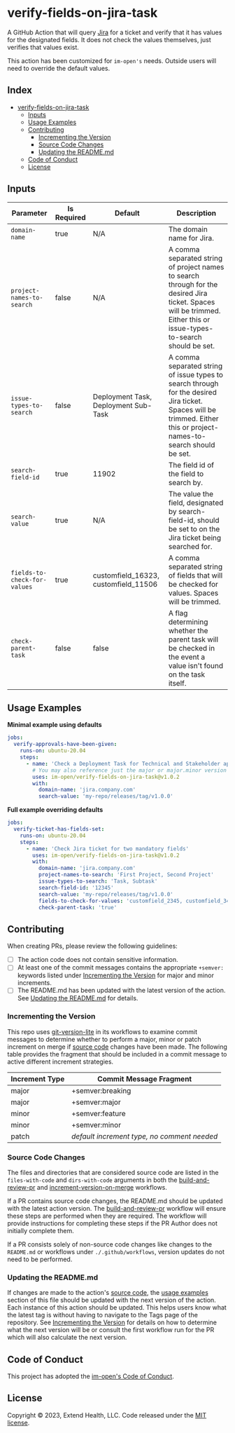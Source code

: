 # verify-fields-on-jira-task

A GitHub Action that will query [Jira](https://www.atlassian.com/software/jira) for a ticket and verify that it has values for the designated fields. It does not check the values themselves, just verifies that values exist.

This action has been customized for `im-open's` needs. Outside users will need to override the default values.

## Index <!-- omit in toc -->

- [verify-fields-on-jira-task](#verify-fields-on-jira-task)
  - [Inputs](#inputs)
  - [Usage Examples](#usage-examples)
  - [Contributing](#contributing)
    - [Incrementing the Version](#incrementing-the-version)
    - [Source Code Changes](#source-code-changes)
    - [Updating the README.md](#updating-the-readmemd)
  - [Code of Conduct](#code-of-conduct)
  - [License](#license)

## Inputs

| Parameter                    | Is Required | Default                              | Description                                                                                                                                                          |
|------------------------------|-------------|--------------------------------------|----------------------------------------------------------------------------------------------------------------------------------------------------------------------|
| `domain-name`                | true        | N/A                                  | The domain name for Jira.                                                                                                                                            |
| `project-names-to-search`    | false       | N/A                                  | A comma separated string of project names to search through for the desired Jira ticket. Spaces will be trimmed. Either this or issue-types-to-search should be set. |
| `issue-types-to-search`      | false       | Deployment Task, Deployment Sub-Task | A comma separated string of issue types to search through for the desired Jira ticket. Spaces will be trimmed. Either this or project-names-to-search should be set. |
| `search-field-id`            | true        | 11902                                | The field id of the field to search by.                                                                                                                              |
| `search-value`               | true        | N/A                                  | The value the field, designated by search-field-id, should be set to on the Jira ticket being searched for.                                                          |
| `fields-to-check-for-values` | true        | customfield_16323, customfield_11506 | A comma separated string of fields that will be checked for values. Spaces will be trimmed.                                                                          |
| `check-parent-task`          | false       | false                                | A flag determining whether the parent task will be checked in the event a value isn't found on the task itself.                                                      |

## Usage Examples

**Minimal example using defaults**

```yml
jobs:
  verify-approvals-have-been-given:
    runs-on: ubuntu-20.04
    steps:
      - name: 'Check a Deployment Task for Technical and Stakeholder approvals'
        # You may also reference just the major or major.minor version
        uses: im-open/verify-fields-on-jira-task@v1.0.2
        with:
          domain-name: 'jira.company.com'
          search-value: 'my-repo/releases/tag/v1.0.0'
```

**Full example overriding defaults**

```yml
jobs:
  verify-ticket-has-fields-set:
    runs-on: ubuntu-20.04
    steps:
      - name: 'Check Jira ticket for two mandatory fields'
        uses: im-open/verify-fields-on-jira-task@v1.0.2
        with:
          domain-name: 'jira.company.com'
          project-names-to-search: 'First Project, Second Project'
          issue-types-to-search: 'Task, Subtask'
          search-field-id: '12345'
          search-value: 'my-repo/releases/tag/v1.0.0'
          fields-to-check-for-values: 'customfield_2345, customfield_3456'
          check-parent-task: 'true'
```

## Contributing

When creating PRs, please review the following guidelines:

- [ ] The action code does not contain sensitive information.
- [ ] At least one of the commit messages contains the appropriate `+semver:` keywords listed under [Incrementing the Version] for major and minor increments.
- [ ] The README.md has been updated with the latest version of the action.  See [Updating the README.md] for details.

### Incrementing the Version

This repo uses [git-version-lite] in its workflows to examine commit messages to determine whether to perform a major, minor or patch increment on merge if [source code] changes have been made.  The following table provides the fragment that should be included in a commit message to active different increment strategies.

| Increment Type | Commit Message Fragment                     |
|----------------|---------------------------------------------|
| major          | +semver:breaking                            |
| major          | +semver:major                               |
| minor          | +semver:feature                             |
| minor          | +semver:minor                               |
| patch          | *default increment type, no comment needed* |

### Source Code Changes

The files and directories that are considered source code are listed in the `files-with-code` and `dirs-with-code` arguments in both the [build-and-review-pr] and [increment-version-on-merge] workflows.  

If a PR contains source code changes, the README.md should be updated with the latest action version.  The [build-and-review-pr] workflow will ensure these steps are performed when they are required.  The workflow will provide instructions for completing these steps if the PR Author does not initially complete them.

If a PR consists solely of non-source code changes like changes to the `README.md` or workflows under `./.github/workflows`, version updates do not need to be performed.

### Updating the README.md

If changes are made to the action's [source code], the [usage examples] section of this file should be updated with the next version of the action.  Each instance of this action should be updated.  This helps users know what the latest tag is without having to navigate to the Tags page of the repository.  See [Incrementing the Version] for details on how to determine what the next version will be or consult the first workflow run for the PR which will also calculate the next version.

## Code of Conduct

This project has adopted the [im-open's Code of Conduct](https://github.com/im-open/.github/blob/main/CODE_OF_CONDUCT.md).

## License

Copyright &copy; 2023, Extend Health, LLC. Code released under the [MIT license](LICENSE).

<!-- Links -->
[Incrementing the Version]: #incrementing-the-version
[Updating the README.md]: #updating-the-readmemd
[source code]: #source-code-changes
[usage examples]: #usage-examples
[build-and-review-pr]: ./.github/workflows/build-and-review-pr.yml
[increment-version-on-merge]: ./.github/workflows/increment-version-on-merge.yml
[git-version-lite]: https://github.com/im-open/git-version-lite
